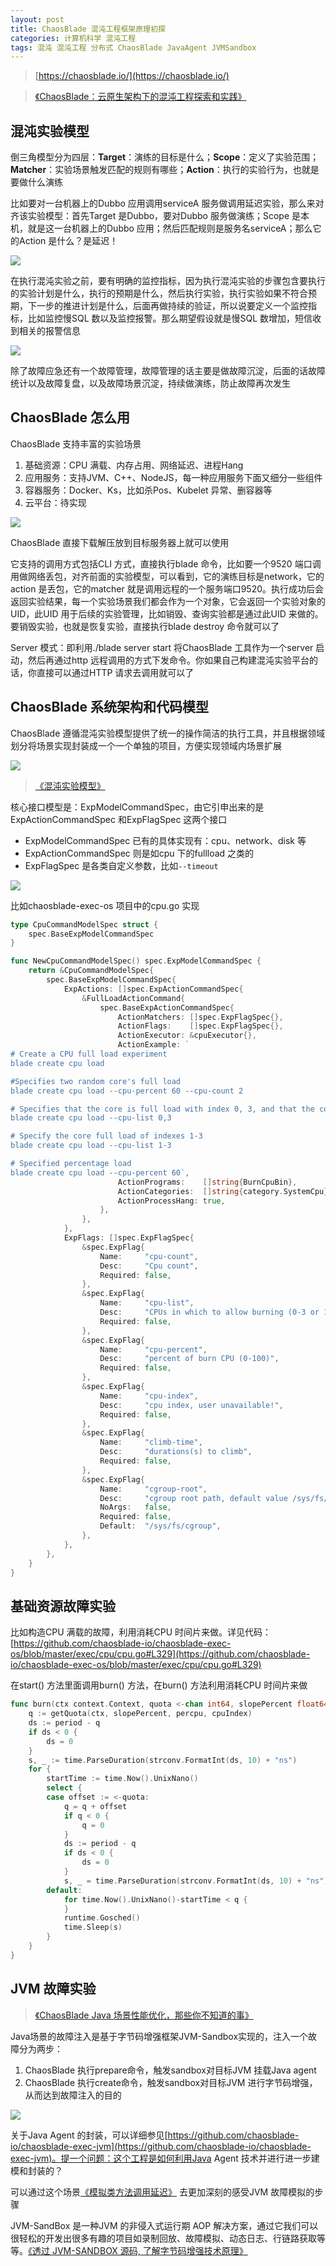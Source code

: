 ```yaml
---
layout: post
title: ChaosBlade 混沌工程框架原理初探
categories: 计算机科学 混沌工程 
tags: 混沌 混沌工程 分布式 ChaosBlade JavaAgent JVMSandbox
---
```


>[https://chaosblade.io/](https://chaosblade.io/)

>[《ChaosBlade：云原生架构下的混沌工程探索和实践》](https://chaosblade.io/blog/2019/10/17/chaosblade-cloud-native)

## 混沌实验模型

倒三角模型分为四层：**Target**：演练的目标是什么；**Scope**：定义了实验范围；**Matcher**：实验场景触发匹配的规则有哪些；**Action**：执行的实验行为，也就是要做什么演练

比如要对一台机器上的Dubbo 应用调用serviceA 服务做调用延迟实验，那么来对齐该实验模型：首先Target 是Dubbo，要对Dubbo 服务做演练；Scope 是本机，就是这一台机器上的Dubbo 应用；然后匹配规则是服务名serviceA；那么它的Action 是什么？是延迟！

![](../media/image/2024-12-21/01.jpg)

在执行混沌实验之前，要有明确的监控指标，因为执行混沌实验的步骤包含要执行的实验计划是什么，执行的预期是什么，然后执行实验，执行实验如果不符合预期，下一步的推进计划是什么，后面再做持续的验证，所以说要定义一个监控指标，比如监控慢SQL 数以及监控报警。那么期望假设就是慢SQL 数增加，短信收到相关的报警信息

![](../media/image/2024-12-21/02.png)

除了故障应急还有一个故障管理，故障管理的话主要是做故障沉淀，后面的话故障统计以及故障复盘，以及故障场景沉淀，持续做演练，防止故障再次发生

## ChaosBlade 怎么用

ChaosBlade 支持丰富的实验场景

1. 基础资源：CPU 满载、内存占用、网络延迟、进程Hang
2. 应用服务：支持JVM、C++、NodeJS，每一种应用服务下面又细分一些组件
3. 容器服务：Docker、Ks，比如杀Pos、Kubelet 异常、删容器等
4. 云平台：待实现

![](../media/image/2024-12-21/03.png)

ChaosBlade 直接下载解压放到目标服务器上就可以使用

它支持的调用方式包括CLI 方式，直接执行blade 命令，比如要一个9520 端口调用做网络丢包，对齐前面的实验模型，可以看到，它的演练目标是network，它的action 是丢包，它的matcher 就是调用远程的一个服务端口9520。执行成功后会返回实验结果，每一个实验场景我们都会作为一个对象，它会返回一个实验对象的UID，此UID 用于后续的实验管理，比如销毁、查询实验都是通过此UID 来做的。要销毁实验，也就是恢复实验，直接执行blade destroy 命令就可以了

Server 模式：即利用./blade server start 将ChaosBlade 工具作为一个server 启动，然后再通过http 远程调用的方式下发命令。你如果自己构建混沌实验平台的话，你直接可以通过HTTP 请求去调用就可以了

## ChaosBlade 系统架构和代码模型

ChaosBlade 遵循混沌实验模型提供了统一的操作简洁的执行工具，并且根据领域划分将场景实现封装成一个一个单独的项目，方便实现领域内场景扩展

![](../media/image/2024-12-21/04.jpg)

>[《混沌实验模型》](https://github.com/chaosblade-io/chaosblade/wiki/%E6%B7%B7%E6%B2%8C%E5%AE%9E%E9%AA%8C%E6%A8%A1%E5%9E%8B)

核心接口模型是：ExpModelCommandSpec，由它引申出来的是ExpActionCommandSpec 和ExpFlagSpec 这两个接口

* ExpModelCommandSpec 已有的具体实现有：cpu、network、disk 等
* ExpActionCommandSpec 则是如cpu 下的fullload 之类的
* ExpFlagSpec 是各类自定义参数，比如`--timeout`

![](../media/image/2024-12-21/05.png)

比如chaosblade-exec-os 项目中的cpu.go 实现

```go
type CpuCommandModelSpec struct {
    spec.BaseExpModelCommandSpec
}

func NewCpuCommandModelSpec() spec.ExpModelCommandSpec {
    return &CpuCommandModelSpec{
        spec.BaseExpModelCommandSpec{
            ExpActions: []spec.ExpActionCommandSpec{
                &FullLoadActionCommand{
                    spec.BaseExpActionCommandSpec{
                        ActionMatchers: []spec.ExpFlagSpec{},
                        ActionFlags:    []spec.ExpFlagSpec{},
                        ActionExecutor: &cpuExecutor{},
                        ActionExample: `
# Create a CPU full load experiment
blade create cpu load

#Specifies two random core's full load
blade create cpu load --cpu-percent 60 --cpu-count 2

# Specifies that the core is full load with index 0, 3, and that the core's index starts at 0
blade create cpu load --cpu-list 0,3

# Specify the core full load of indexes 1-3
blade create cpu load --cpu-list 1-3

# Specified percentage load
blade create cpu load --cpu-percent 60`,
                        ActionPrograms:    []string{BurnCpuBin},
                        ActionCategories:  []string{category.SystemCpu},
                        ActionProcessHang: true,
                    },
                },
            },
            ExpFlags: []spec.ExpFlagSpec{
                &spec.ExpFlag{
                    Name:     "cpu-count",
                    Desc:     "Cpu count",
                    Required: false,
                },
                &spec.ExpFlag{
                    Name:     "cpu-list",
                    Desc:     "CPUs in which to allow burning (0-3 or 1,3)",
                    Required: false,
                },
                &spec.ExpFlag{
                    Name:     "cpu-percent",
                    Desc:     "percent of burn CPU (0-100)",
                    Required: false,
                },
                &spec.ExpFlag{
                    Name:     "cpu-index",
                    Desc:     "cpu index, user unavailable!",
                    Required: false,
                },
                &spec.ExpFlag{
                    Name:     "climb-time",
                    Desc:     "durations(s) to climb",
                    Required: false,
                },
                &spec.ExpFlag{
                    Name:     "cgroup-root",
                    Desc:     "cgroup root path, default value /sys/fs/cgroup",
                    NoArgs:   false,
                    Required: false,
                    Default:  "/sys/fs/cgroup",
                },
            },
        },
    }
}
```

## 基础资源故障实验

比如构造CPU 满载的故障，利用消耗CPU 时间片来做。详见代码：[https://github.com/chaosblade-io/chaosblade-exec-os/blob/master/exec/cpu/cpu.go#L329](https://github.com/chaosblade-io/chaosblade-exec-os/blob/master/exec/cpu/cpu.go#L329)

在start() 方法里面调用burn() 方法，在burn() 方法利用消耗CPU 时间片来做

```go
func burn(ctx context.Context, quota <-chan int64, slopePercent float64, percpu bool, cpuIndex int) {
    q := getQuota(ctx, slopePercent, percpu, cpuIndex)
    ds := period - q
    if ds < 0 {
        ds = 0
    }
    s, _ := time.ParseDuration(strconv.FormatInt(ds, 10) + "ns")
    for {
        startTime := time.Now().UnixNano()
        select {
        case offset := <-quota:
            q = q + offset
            if q < 0 {
                q = 0
            }
            ds := period - q
            if ds < 0 {
                ds = 0
            }
            s, _ = time.ParseDuration(strconv.FormatInt(ds, 10) + "ns")
        default:
            for time.Now().UnixNano()-startTime < q {
            }
            runtime.Gosched()
            time.Sleep(s)
        }
    }
}
```

## JVM 故障实验

>[《ChaosBlade Java 场景性能优化，那些你不知道的事》](https://chaosblade.io/blog/2022/09/09/chaosblade-java)

Java场景的故障注入是基于字节码增强框架JVM-Sandbox实现的，注入一个故障分为两步：

1. ChaosBlade 执行prepare命令，触发sandbox对目标JVM 挂载Java agent
2. ChaosBlade 执行create命令，触发sandbox对目标JVM 进行字节码增强，从而达到故障注入的目的

![](../media/image/2024-12-21/06.png)

关于Java Agent 的封装，可以详细参见[https://github.com/chaosblade-io/chaosblade-exec-jvm](https://github.com/chaosblade-io/chaosblade-exec-jvm)。提一个问题：这个工程是如何利用Java Agent 技术并进行进一步建模和封装的？

可以通过这个场景[《模拟类方法调用延迟》](https://chaosblade.io/docs/experiment-types/application/jvm/blade_create_jvm_delay) 去更加深刻的感受JVM 故障模拟的步骤

JVM-SandBox 是一种JVM 的非侵入式运行期 AOP 解决方案，通过它我们可以很轻松的开发出很多有趣的项目如录制回放、故障模拟、动态日志、行链路获取等等。[《透过 JVM-SANDBOX 源码, 了解字节码增强技术原理》](https://xie.infoq.cn/article/c5be9834709f7eb48cfa683b1)
